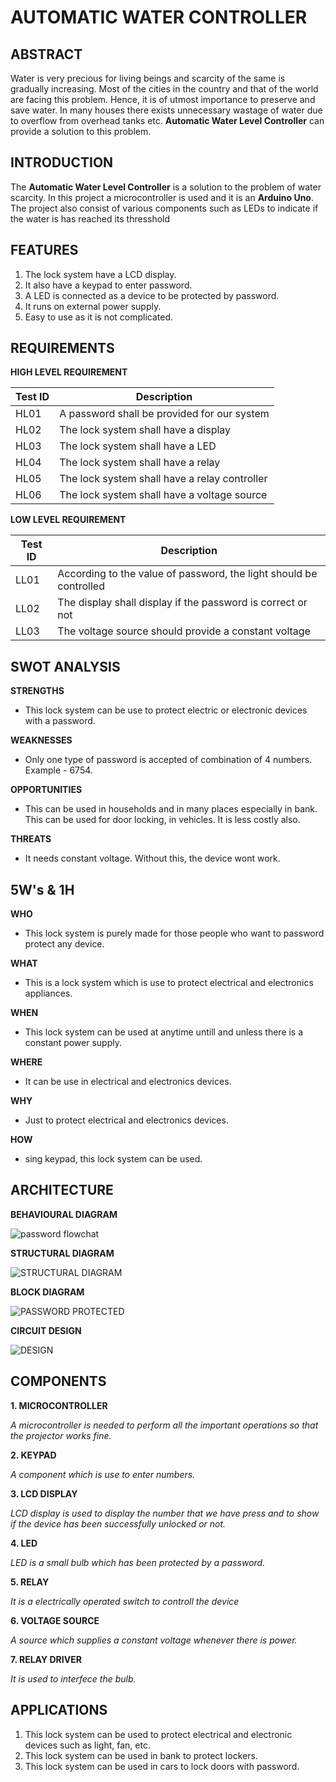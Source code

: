 **AUTOMATIC WATER CONTROLLER** 
====================

**ABSTRACT**
--
Water is very precious for living beings and scarcity of the same is gradually increasing. Most of the cities in the country and that of the world are facing this problem. Hence, it is of utmost importance to preserve and save water. In many houses there exists unnecessary wastage of water due to overflow from overhead tanks etc. **Automatic Water Level Controller** can provide a solution to this problem.


**INTRODUCTION**
--
The **Automatic Water Level Controller** is a solution to the problem of water scarcity. In this project a microcontroller is used and it is an **Arduino Uno**. The project also consist of various components such as LEDs to indicate if the water is has reached its thresshold 

**FEATURES**
--

1) The lock system have a LCD display.
2) It also have a keypad to enter password.
3) A LED is connected as a device to be protected by password.
4) It runs on external power supply.
5) Easy to use as it is not complicated.

**REQUIREMENTS**
--


**HIGH LEVEL REQUIREMENT**

|Test ID  |    Description  |  
-------------|-----------------------------------
|HL01     |    A password shall be provided for our system | 
|HL02     |    The lock system shall have a display       |
|HL03     |    The lock system shall have a LED   |
|HL04     |    The lock system shall have a relay  |
|HL05     |    The lock system shall have a relay controller |
|HL06     |    The lock system shall have a voltage source |

**LOW LEVEL REQUIREMENT**

|Test ID   |  Description | 
------------------|-------------------
|LL01     | According to the value of password, the light should be controlled |
|LL02     | The display shall display if the password is correct or not|
|LL03     | The voltage source should provide a constant voltage |

**SWOT ANALYSIS**
--

__STRENGTHS__

- This lock system can be use to protect electric or electronic devices with a password.

**WEAKNESSES**

- Only one type of password is accepted of combination of 4 numbers. Example - 6754.  

**OPPORTUNITIES**

- This can be used in households and in many places especially in bank. This can be used for door locking, in vehicles. It is less costly also. 

**THREATS**

- It needs constant voltage. Without this, the device wont work.


**5W's & 1H**
--

**WHO**

 - This lock system is purely made for those people who want to password protect any device.
 
**WHAT**
 
- This is a lock system which is use to protect electrical and electronics appliances.
 
**WHEN**
 
- This lock system can be used at anytime untill and unless there is a constant power supply.
 
 **WHERE**
 
 - It can be use in electrical and electronics devices.

**WHY**

- Just to protect electrical and electronics devices.

**HOW**

- sing keypad, this lock system can be used.


**ARCHITECTURE**
--
**BEHAVIOURAL DIAGRAM**

![password flowchat](https://user-images.githubusercontent.com/98827063/155831933-b96e3068-270e-459c-82c8-17366a574897.jpg)

**STRUCTURAL DIAGRAM**

![STRUCTURAL DIAGRAM](https://user-images.githubusercontent.com/98827063/155833318-6aca2dd6-0fa7-4f78-9fc4-e2459e862fb2.jpg)

**BLOCK DIAGRAM**

![PASSWORD PROTECTED](https://user-images.githubusercontent.com/98827063/155761202-bf55b4eb-4ee6-410e-8744-81568326279f.jpg)

**CIRCUIT DESIGN**


![DESIGN](https://user-images.githubusercontent.com/98827063/155775580-4ed4fc77-7db1-44cd-aefd-8fbdb4f0334e.jpg)

**COMPONENTS**
--

**1.	MICROCONTROLLER**

_A microcontroller is needed to perform all the important operations so that the projector works fine._


**2.	KEYPAD**

_A component which is use to enter numbers._


**3.	LCD DISPLAY**

_LCD display is used to display the number that we have press and to show if the device has been successfully unlocked or not._


**4.	LED**

_LED is a small bulb which has been protected by a password._


**5.	RELAY**

_It is a electrically operated  switch to controll the device_


**6.	VOLTAGE SOURCE**

_A source which supplies a constant voltage whenever there is power._


**7.	RELAY DRIVER**

_It is used to interfece the bulb._

**APPLICATIONS**
--

1.	 This lock system can be used to protect electrical and electronic devices such as light, fan, etc.
2.	 This lock system can be used in  bank to protect lockers.
3.	 This lock system can be used in cars to lock doors with password.

